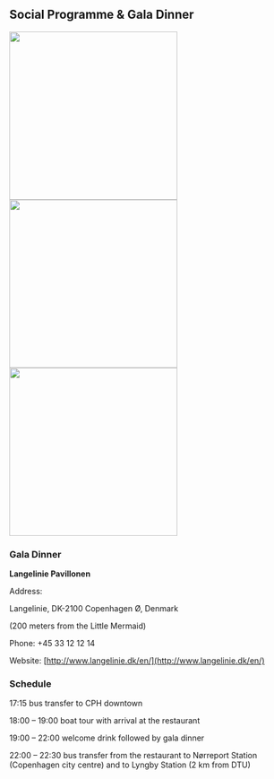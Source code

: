 ## Social Programme & Gala Dinner

<img src="http://langelinie3-9.dk/wp-content/uploads/2015/06/langelinie-pavillonen-Koglen.jpg" width="300px">

<img src="http://b.bimg.dk/node-images/263/9/2200x/9263597-langelinie-1.jpg" width="300px">

<img src="https://summerpilar.files.wordpress.com/2013/09/langelinie-pavillonen-copenhagen.jpg" width="300px">

### Gala Dinner


**Langelinie Pavillonen**

Address:

Langelinie, DK-2100 Copenhagen Ø, Denmark

(200 meters from the Little Mermaid)

Phone: +45 33 12 12 14

Website: [http://www.langelinie.dk/en/](http://www.langelinie.dk/en/)

### Schedule


17:15 bus transfer to CPH downtown

18:00 – 19:00 boat tour with arrival at the restaurant

19:00 – 22:00 welcome drink followed by gala dinner

22:00 – 22:30 bus transfer from the restaurant to Nørreport Station (Copenhagen city centre) and to Lyngby Station (2 km from DTU)

 
